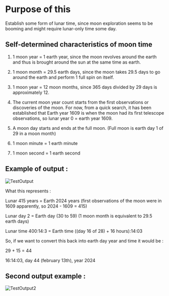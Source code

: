 # Purpose of this

Establish some form of lunar time, since moon exploration seems to be booming and might require lunar-only time some day.

## Self-determined characteristics of moon time

1. 1 moon year = 1 earth year, since the moon revolves around the earth and thus is brought around the sun at the same time as earth.

2. 1 moon month = 29.5 earth days, since the moon takes 29.5 days to go around the earth and perform 1 full spin on itself.

3. 1 moon year = 12 moon months, since 365 days divided by 29 days is approximately 12.

4. The current moon year count starts from the first observations or discoveries of the moon. For now, from a quick search, it has been established that Earth year 1609 is when the moon had its first telescope observations, so lunar year 0 = earth year 1609.

5. A moon day starts and ends at the full moon. (Full moon is earth day 1 of 29 in a moon month)

6. 1 moon minute = 1 earth minute

7. 1 moon second = 1 earth second

## Example of output : 

![TestOutput](https://github.com/Demomaker/LunarTime/assets/18319764/deac490b-1496-45d3-a4c1-3ed881ce3670)

What this represents : 

Lunar 415 years = Earth 2024 years (first observations of the moon were in 1609 apparently, so 2024 - 1609 = 415)

Lunar day 2 = Earth day (30 to 59) (1 moon month is equivalent to 29.5 earth days)

Lunar time 400:14:3 = Earth time ((day 16 of 28) + 16 hours):14:03

So, if we want to convert this back into earth day year and time it would be : 

29 + 15 = 44

16:14:03, day 44 (february 13th), year 2024

## Second output example : 
![TestOutput2](https://github.com/Demomaker/LunarTime/assets/18319764/7c9bd1d0-401e-45a8-b81d-2bee639162bd)